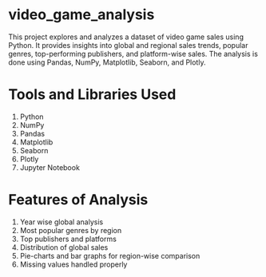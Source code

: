 # video_game_analysis
This project explores and analyzes a dataset of video game sales using Python. It provides insights into global and regional sales trends, popular genres, top-performing publishers, and platform-wise sales. The analysis is done using Pandas, NumPy, Matplotlib, Seaborn, and Plotly.

# Tools and Libraries Used
1. Python
2. NumPy
3. Pandas
4. Matplotlib
5. Seaborn
6. Plotly
7. Jupyter Notebook

# Features of Analysis
1. Year wise global analysis
2. Most popular genres by region
3. Top publishers and platforms
4. Distribution of global sales
5. Pie-charts and bar graphs for region-wise comparison
6. Missing values handled properly
